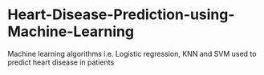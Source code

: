 # Heart-Disease-Prediction-using-Machine-Learning
Machine learning algorithms i.e. Logistic regression, KNN and SVM used to predict heart disease in patients 
